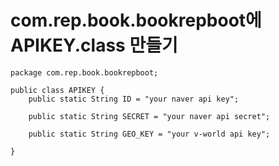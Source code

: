 # com.rep.book.bookrepboot에 APIKEY.class 만들기
```
package com.rep.book.bookrepboot;

public class APIKEY {
	public static String ID = "your naver api key";
	
	public static String SECRET = "your naver api secret";

	public static String GEO_KEY = "your v-world api key";
	
}

```
